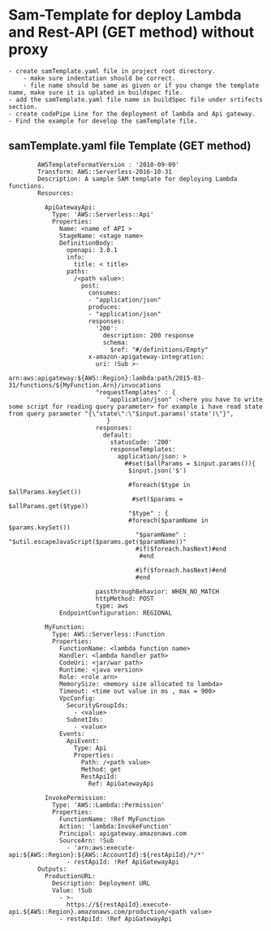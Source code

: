 # Sam-Template for deploy Lambda and Rest-API (GET method) without proxy 
	- create samTemplate.yaml file in project root directory.
		- make sure indentation should be correct.
		- file name should be same as given or if you change the template name, make sure it is uplated in buildspec file.
	- add the samTemplate.yaml file name in buildSpec file under srtifects section.
	- create codePipe Line for the deployment of lambda and Api gateway.
	- Find the example for develop the samTemplate file.
		
## samTemplate.yaml file Template (GET method)
		
		
			AWSTemplateFormatVersion : '2010-09-09'
			Transform: AWS::Serverless-2016-10-31
			Description: A sample SAM template for deploying Lambda functions.
			Resources:

			  ApiGatewayApi:
				Type: 'AWS::Serverless::Api'
				Properties:
				  Name: <name of API >
				  StageName: <stage name>
				  DefinitionBody:
					openapi: 3.0.1
					info:
					  title: < title>
					paths:
					  /<path value>:
						post:
						  consumes:
						  - "application/json"
						  produces:
						  - "application/json"
						  responses:
							'200':
							  description: 200 response
							  schema:
								$ref: "#/definitions/Empty"
						  x-amazon-apigateway-integration:
							uri: !Sub >-
							  arn:aws:apigateway:${AWS::Region}:lambda:path/2015-03-31/functions/${MyFunction.Arn}/invocations
							"requestTemplates" : {
							   "application/json" :<here you have to write some script for reading query parameter> for example i have read state from query parameter "{\"state\":\"$input.params('state')\"}",
							   }
							responses:
							  default:
								statusCode: '200'
								responseTemplates:
								  application/json: >
									##set($allParams = $input.params()){
									 $input.json('$')
									  
									 #foreach($type in $allParams.keySet())
									  #set($params = $allParams.get($type))
									 "$type" : {
									 #foreach($paramName in $params.keySet())
									   "$paramName" : "$util.escapeJavaScript($params.get($paramName))"
									   #if($foreach.hasNext)#end
										#end
										
									   #if($foreach.hasNext)#end
									   #end    
								 
							passthroughBehavior: WHEN_NO_MATCH
							httpMethod: POST
							type: aws
				  EndpointConfiguration: REGIONAL
						  
			  MyFunction:
				Type: AWS::Serverless::Function
				Properties:
				  FunctionName: <lambda function name>
				  Handler: <lambda handler path>
				  CodeUri: <jar/war path>
				  Runtime: <java version>
				  Role: <role arn>
				  MemorySize: <memory size allocated to lambda>
				  Timeout: <time out value in ms , max = 900>
				  VpcConfig:
					SecurityGroupIds:
					  - <value>
					SubnetIds:
					  - <value>
				  Events:
					ApiEvent:
					  Type: Api
					  Properties:
						Path: /<path value>
						Method: get
						RestApiId:
						  Ref: ApiGatewayApi
						  
			  InvokePermission:
				Type: 'AWS::Lambda::Permission'
				Properties:
				  FunctionName: !Ref MyFunction
				  Action: 'lambda:InvokeFunction'
				  Principal: apigateway.amazonaws.com
				  SourceArn: !Sub 
					- 'arn:aws:execute-api:${AWS::Region}:${AWS::AccountId}:${restApiId}/*/*'
					- restApiId: !Ref ApiGatewayApi            
			Outputs:
			  ProductionURL:
				Description: Deployment URL
				Value: !Sub 
				  - >-
					https://${restApiId}.execute-api.${AWS::Region}.amazonaws.com/production/<path value>
				  - restApiId: !Ref ApiGatewayApi

		
		
